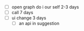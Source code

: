 - [ ] open graph do i our self 2-3 days
- [ ] call 7 days
- [ ] ui change 3 days
	- [ ] an api in suggestion